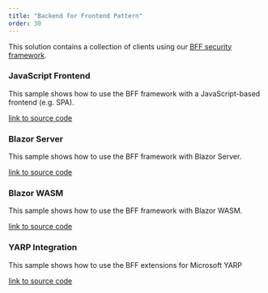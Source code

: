 ```yaml
---
title: "Backend for Frontend Pattern"
order: 30
---
```


This solution contains a collection of clients using our [BFF security framework](../bff).

### JavaScript Frontend
This sample shows how to use the BFF framework with a JavaScript-based frontend (e.g. SPA).

[link to source code](https://github.com/DuendeSoftware/Samples/tree/main/IdentityServer/v5/BFF/JsBffSample)

### Blazor Server
This sample shows how to use the BFF framework with Blazor Server.

[link to source code](https://github.com/DuendeSoftware/Samples/tree/main/IdentityServer/v5/BFF/BlazorServer)

### Blazor WASM
This sample shows how to use the BFF framework with Blazor WASM.

[link to source code](https://github.com/DuendeSoftware/Samples/tree/main/IdentityServer/v5/BFF/BlazorWasm)

### YARP Integration
This sample shows how to use the BFF extensions for Microsoft YARP

[link to source code](https://github.com/DuendeSoftware/Samples/tree/main/IdentityServer/v5/BFF/JsBffYarpSample)

